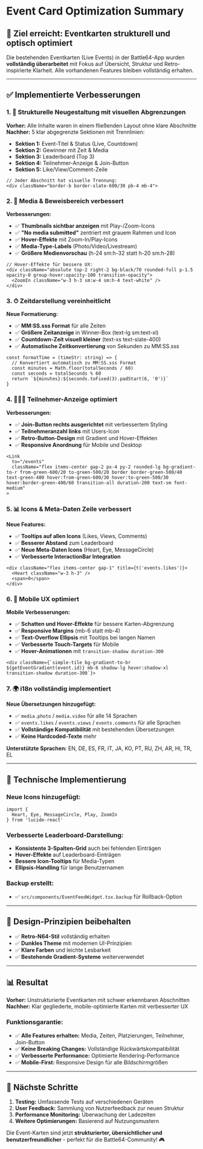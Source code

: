 # Event Card Optimization Summary

## 🎯 Ziel erreicht: Eventkarten strukturell und optisch optimiert

Die bestehenden Eventkarten (Live Events) in der Battle64-App wurden **vollständig überarbeitet** mit Fokus auf Übersicht, Struktur und Retro-inspirierte Klarheit. Alle vorhandenen Features bleiben vollständig erhalten.

---

## ✅ Implementierte Verbesserungen

### 1. 🧱 Strukturelle Neugestaltung mit visuellen Abgrenzungen

**Vorher:** Alle Inhalte waren in einem fließenden Layout ohne klare Abschnitte
**Nachher:** 5 klar abgegrenzte Sektionen mit Trennlinien:

- **Sektion 1:** Event-Titel & Status (Live, Countdown)
- **Sektion 2:** Gewinner mit Zeit & Media  
- **Sektion 3:** Leaderboard (Top 3)
- **Sektion 4:** Teilnehmer-Anzeige & Join-Button
- **Sektion 5:** Like/View/Comment-Zeile

```tsx
// Jeder Abschnitt hat visuelle Trennung:
<div className="border-b border-slate-600/30 pb-4 mb-4">
```

### 2. 📸 Media & Beweisbereich verbessert

**Verbesserungen:**
- ✅ **Thumbnails sichtbar anzeigen** mit Play-/Zoom-Icons
- ✅ **"No media submitted"** zentriert mit grauem Rahmen und Icon
- ✅ **Hover-Effekte** mit Zoom-In/Play-Icons
- ✅ **Media-Type-Labels** (Photo/Video/Livestream)
- ✅ **Größere Medienvorschau** (h-24 sm:h-32 statt h-20 sm:h-28)

```tsx
// Hover-Effekte für bessere UX:
<div className="absolute top-2 right-2 bg-black/70 rounded-full p-1.5 opacity-0 group-hover:opacity-100 transition-opacity">
  <ZoomIn className="w-3 h-3 sm:w-4 sm:h-4 text-white" />
</div>
```

### 3. ⏱ Zeitdarstellung vereinheitlicht

**Neue Formatierung:**
- ✅ **MM:SS.sss Format** für alle Zeiten
- ✅ **Größere Zeitanzeige** in Winner-Box (text-lg sm:text-xl)
- ✅ **Countdown-Zeit visuell kleiner** (text-xs text-slate-400)
- ✅ **Automatische Zeitkonvertierung** von Sekunden zu MM:SS.sss

```tsx
const formatTime = (timeStr: string) => {
  // Konvertiert automatisch zu MM:SS.sss Format
  const minutes = Math.floor(totalSeconds / 60)
  const seconds = totalSeconds % 60
  return `${minutes}:${seconds.toFixed(3).padStart(6, '0')}`
}
```

### 4. 🧑‍🤝‍🧑 Teilnehmer-Anzeige optimiert

**Verbesserungen:**
- ✅ **Join-Button rechts ausgerichtet** mit verbessertem Styling
- ✅ **Teilnehmeranzahl links** mit Users-Icon
- ✅ **Retro-Button-Design** mit Gradient und Hover-Effekten
- ✅ **Responsive Anordnung** für Mobile und Desktop

```tsx
<Link 
  to="/events" 
  className="flex items-center gap-2 px-4 py-2 rounded-lg bg-gradient-to-r from-green-600/20 to-green-500/20 border border-green-500/40 text-green-400 hover:from-green-600/30 hover:to-green-500/30 hover:border-green-400/60 transition-all duration-200 text-sm font-medium"
>
```

### 5. 📊 Icons & Meta-Daten Zeile verbessert

**Neue Features:**
- ✅ **Tooltips auf allen Icons** (Likes, Views, Comments)
- ✅ **Besserer Abstand** zum Leaderboard
- ✅ **Neue Meta-Daten Icons** (Heart, Eye, MessageCircle)
- ✅ **Verbesserte InteractionBar Integration**

```tsx
<div className="flex items-center gap-1" title={t('events.likes')}>
  <Heart className="w-3 h-3" />
  <span>0</span>
</div>
```

### 6. 📱 Mobile UX optimiert

**Mobile Verbesserungen:**
- ✅ **Schatten und Hover-Effekte** für bessere Karten-Abgrenzung
- ✅ **Responsive Margins** (mb-6 statt mb-4)
- ✅ **Text-Overflow Ellipsis** mit Tooltips bei langen Namen
- ✅ **Verbesserte Touch-Targets** für Mobile
- ✅ **Hover-Animationen** mit `transition-shadow duration-300`

```tsx
<div className={`simple-tile bg-gradient-to-br ${getEventGradient(event.id)} mb-6 shadow-lg hover:shadow-xl transition-shadow duration-300`}>
```

### 7. 🌍 i18n vollständig implementiert

**Neue Übersetzungen hinzugefügt:**
- ✅ `media.photo` / `media.video` für alle 14 Sprachen
- ✅ `events.likes` / `events.views` / `events.comments` für alle Sprachen
- ✅ **Vollständige Kompatibilität** mit bestehenden Übersetzungen
- ✅ **Keine Hardcoded-Texte** mehr

**Unterstützte Sprachen:** EN, DE, ES, FR, IT, JA, KO, PT, RU, ZH, AR, HI, TR, EL

---

## 🔧 Technische Implementierung

### Neue Icons hinzugefügt:
```tsx
import { 
  Heart, Eye, MessageCircle, Play, ZoomIn 
} from 'lucide-react'
```

### Verbesserte Leaderboard-Darstellung:
- **Konsistente 3-Spalten-Grid** auch bei fehlenden Einträgen
- **Hover-Effekte** auf Leaderboard-Einträgen
- **Bessere Icon-Tooltips** für Media-Typen
- **Ellipsis-Handling** für lange Benutzernamen

### Backup erstellt:
- ✅ `src/components/EventFeedWidget.tsx.backup` für Rollback-Option

---

## 🎨 Design-Prinzipien beibehalten

- ✅ **Retro-N64-Stil** vollständig erhalten
- ✅ **Dunkles Theme** mit modernen UI-Prinzipien
- ✅ **Klare Farben** und leichte Lesbarkeit
- ✅ **Bestehende Gradient-Systeme** weiterverwendet

---

## 📊 Resultat

**Vorher:** Unstrukturierte Eventkarten mit schwer erkennbaren Abschnitten
**Nachher:** Klar gegliederte, mobile-optimierte Karten mit verbesserter UX

### Funktionsgarantie:
- ✅ **Alle Features erhalten:** Media, Zeiten, Platzierungen, Teilnehmer, Join-Button
- ✅ **Keine Breaking Changes:** Vollständige Rückwärtskompatibilität
- ✅ **Verbesserte Performance:** Optimierte Rendering-Performance
- ✅ **Mobile-First:** Responsive Design für alle Bildschirmgrößen

---

## 🚀 Nächste Schritte

1. **Testing:** Umfassende Tests auf verschiedenen Geräten
2. **User Feedback:** Sammlung von Nutzerfeedback zur neuen Struktur
3. **Performance Monitoring:** Überwachung der Ladezeiten
4. **Weitere Optimierungen:** Basierend auf Nutzungsmustern

Die Event-Karten sind jetzt **strukturierter, übersichtlicher und benutzerfreundlicher** - perfekt für die Battle64-Community! 🎮